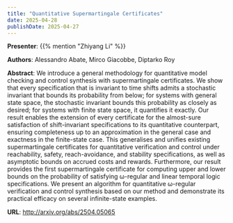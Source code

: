 ```yaml
---
title: "Quantitative Supermartingale Certificates"
date: 2025-04-28
publishDate: 2025-04-27
---
```


**Presenter**: {{% mention "Zhiyang Li" %}}

**Authors**: Alessandro Abate, Mirco Giacobbe, Diptarko Roy

**Abstract**: We introduce a general methodology for quantitative model checking and control synthesis with supermartingale certificates. We show that every specification that is invariant to time shifts admits a stochastic invariant that bounds its probability from below; for systems with general state space, the stochastic invariant bounds this probability as closely as desired; for systems with finite state space, it quantifies it exactly. Our result enables the extension of every certificate for the almost-sure satisfaction of shift-invariant specifications to its quantitative counterpart, ensuring completeness up to an approximation in the general case and exactness in the finite-state case. This generalises and unifies existing supermartingale certificates for quantitative verification and control under reachability, safety, reach-avoidance, and stability specifications, as well as asymptotic bounds on accrued costs and rewards. Furthermore, our result provides the first supermartingale certificate for computing upper and lower bounds on the probability of satisfying ω-regular and linear temporal logic specifications. We present an algorithm for quantitative ω-regular verification and control synthesis based on our method and demonstrate its practical efficacy on several infinite-state examples.

**URL**: http://arxiv.org/abs/2504.05065
